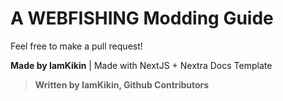 # A WEBFISHING Modding Guide
Feel free to make a pull request!

**Made by IamKikin** | Made with NextJS + Nextra Docs Template
> **Written by IamKikin, Github Contributors**